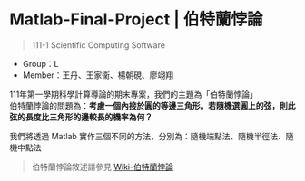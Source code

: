 # Matlab-Final-Project | 伯特蘭悖論
> 111-1 Scientific Computing Software

* Group：L
* Member：王丹、王家衞、楊朝硯、廖翊翔

111年第一學期科學計算導論的期末專案，我們的主題為「伯特蘭悖論」\
伯特蘭悖論的問題為：**考慮一個內接於圓的等邊三角形。若隨機選圓上的弦，則此弦的長度比三角形的邊較長的機率為何？**

我們將透過 Matlab 實作三個不同的方法，分別為：隨機端點法、隨機半徑法、隨機中點法
> 伯特蘭悖論敘述請參見 [Wiki-伯特蘭悖論](https://zh.wikipedia.org/wiki/%E4%BC%AF%E7%89%B9%E8%98%AD%E6%82%96%E8%AB%96)

